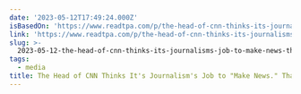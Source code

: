 ```yaml
---
date: '2023-05-12T17:49:24.000Z'
isBasedOn: 'https://www.readtpa.com/p/the-head-of-cnn-thinks-its-journalisms'
link: 'https://www.readtpa.com/p/the-head-of-cnn-thinks-its-journalisms'
slug: >-
  2023-05-12-the-head-of-cnn-thinks-its-journalisms-job-to-make-news-thats-a-probl
tags:
  - media
title: The Head of CNN Thinks It's Journalism's Job to "Make News." That's a Probl
---
```


